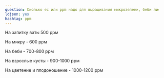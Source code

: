 ```yaml
---
question: Сколько ec или ppm надо для выращивания микрозелени, беби листьев и цветов?
ldjson: yes 
hashtag: ppm
---
```

На запитку ваты 500 ррм

На микру - 600 ррм

На беби - 700-800 ррм

На взрослые кусты - 900-1000 ррм

На цветение и плодоношение - 1000-1200 ррм
